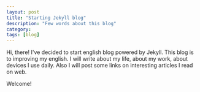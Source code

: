 ```yaml
---
layout: post
title: "Starting Jekyll blog"
description: "Few words about this blog"
category: 
tags: [blog]
---
```


Hi, there! I've decided to start english blog powered by Jekyll. This blog is to improving my english. I will write about my life, about my work, about devices I use daily. Also I will post some links on interesting articles I read on web. 

Welcome!
